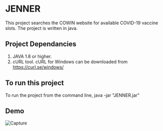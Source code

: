 
# JENNER

This project  searches the COWIN website for available COVID-19 vaccine slots.
The project is written in java.

## Project Dependancies
1) JAVA 1.8 or higher.
2) cURL tool. cURL for Windows can be downloaded from https://curl.se/windows/

## To run this project

To run the project from the command line, 
java -jar "JENNER.jar" 

## Demo

![Capture](https://user-images.githubusercontent.com/72568856/119268024-9e84cf00-bc0e-11eb-9452-45ec02ebb084.PNG)
